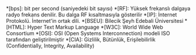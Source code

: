 *[bps]: bit per second (saniyedeki bit sayısı)
*[RF]: Yüksek frekanslı dalgaya radyo frekans denilir. Bu dalga RF kısaltmasıyla gösterilir
*[IP]: İnternet Protokolü. İnternet'in ortak dili.
*[BSEU]: Bilecik Şeyh Edebali Üniversitesi
*[HTML]: Hyper Text Markup Language
*[W3C]: World Wide Web Consortium
*[OSI]: OSI (Open Systems Interconnection) modeli ISO tarafından geliştirilmiştir
*[CIA]: Gizlilik, Bütünlük, Erişilebilirlik (Confidentially, Integrity, Availability)